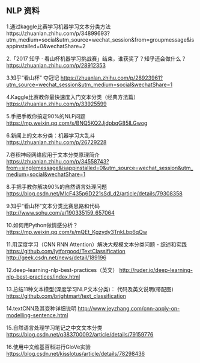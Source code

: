 ## NLP 资料

1.通过kaggle比赛学习机器学习文本分类方法https://zhuanlan.zhihu.com/p/34899693?utm_medium=social&utm_source=wechat_session&from=groupmessage&isappinstalled=0&wechatShare=2

2.「2017 知乎 · 看山杯机器学习挑战赛」结束，谁获奖了？知乎还会做什么？
https://zhuanlan.zhihu.com/p/28912353

3.知乎“看山杯” 夺冠记
https://zhuanlan.zhihu.com/p/28923961?utm_source=wechat_session&utm_medium=social&wechatShare=1

4.Kaggle比赛教你最快速度入门文本分类（经典方法篇）
https://zhuanlan.zhihu.com/p/33925599

5.手把手教你搞定90%的NLP问题
https://mp.weixin.qq.com/s/BNQ5KQ2JjdpbqG85ILGwog

6.新闻上的文本分类：机器学习大乱斗
https://zhuanlan.zhihu.com/p/26729228

7.卷积神经网络应用于文本分类原理简介
https://zhuanlan.zhihu.com/p/34558743?from=singlemessage&isappinstalled=0&utm_source=wechat_session&utm_medium=social&wechatShare=1

8.手把手教你解决90%的自然语言处理问题
https://blog.csdn.net/MIcF435p6D221sSdLd2/article/details/79308358

9.知乎“看山杯”文本分类比赛思路和代码
http://www.sohu.com/a/190335159_657064

10.如何用Python做情感分析？
https://mp.weixin.qq.com/s/mQEt_Kgzydy3TnkLbp6qQw

11.用深度学习（CNN RNN Attention）解决大规模文本分类问题 - 综述和实践
https://github.com/lytforgood/TextClassification
http://geek.csdn.net/news/detail/189196

12.deep-learning-nlp-best-practices（英文）
http://ruder.io/deep-learning-nlp-best-practices/index.html

13.总结11种文本模型(深度学习NLP文本分类)：
代码及英文说明(带配图)
https://github.com/brightmart/text_classification

14.textCNN及其变种详细说明
http://www.jeyzhang.com/cnn-apply-on-modelling-sentence.html

15.自然语言处理学习笔记之中文文本分类
https://blog.csdn.net/q383700092/article/details/79159776

16.使用中文维基百科进行GloVe实验
https://blog.csdn.net/kisslotus/article/details/78298436
